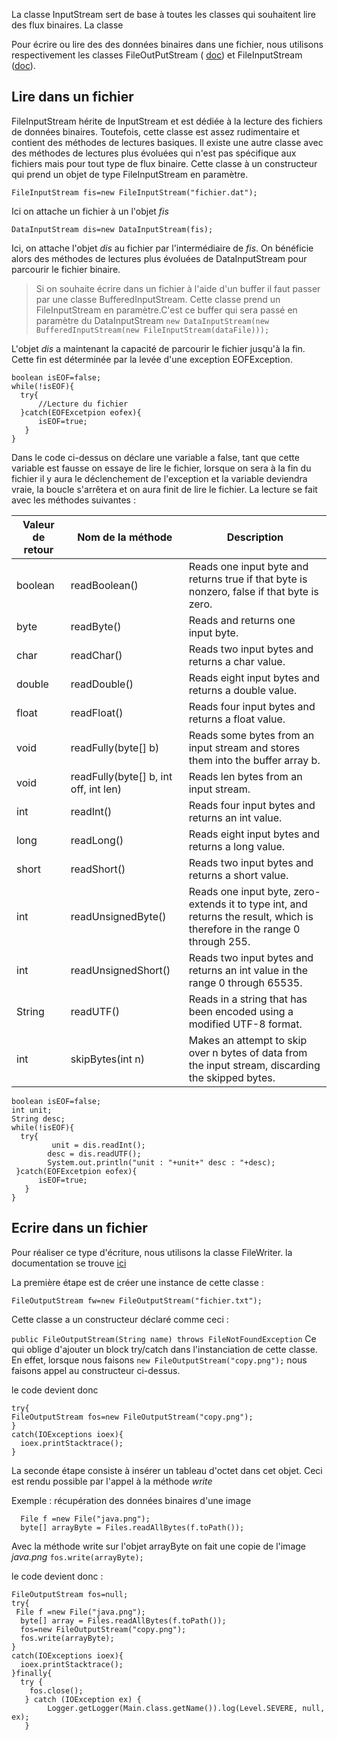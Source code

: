 La classe InputStream sert de base à toutes les classes qui souhaitent lire des flux binaires. La classe 

Pour écrire ou lire des des données binaires dans une fichier, nous utilisons respectivement les classes FileOutPutStream ( [doc](https://docs.oracle.com/javase/7/docs/api/java/io/FileOutputStream.html)) et FileInputStream ([doc](https://docs.oracle.com/javase/7/docs/api/java/io/FileInputStream.html)).

## Lire dans un fichier
FileInputStream hérite de InputStream et est dédiée à la lecture des fichiers de données binaires. Toutefois, cette classe est assez rudimentaire et contient des méthodes de lectures basiques.
Il existe une autre classe avec des méthodes de lectures plus évoluées qui n'est pas spécifique aux fichiers mais pour tout type de flux binaire. Cette classe à un constructeur qui prend un objet de type FileInputStream en paramètre.

`FileInputStream fis=new FileInputStream("fichier.dat");`

Ici on attache un fichier à un l'objet _fis_

`DataInputStream dis=new DataInputStream(fis);`

Ici, on attache l'objet _dis_ au fichier par l'intermédiaire de _fis_. On bénéficie alors des méthodes de lectures plus évoluées de DataInputStream pour parcourir le fichier binaire.

> Si on souhaite écrire dans un fichier à l'aide d'un buffer il faut passer par une classe BufferedInputStream. Cette classe prend un FileInputStream en paramètre.C'est ce buffer qui sera passé en paramètre du DataInputStream
`new DataInputStream(new BufferedInputStream(new FileInputStream(dataFile)));`

L'objet _dis_ a maintenant la capacité de parcourir le fichier jusqu'à la fin. Cette fin est déterminée par la levée d'une exception EOFException. 

```
boolean isEOF=false;
while(!isEOF){
  try{
      //Lecture du fichier   
  }catch(EOFExcetpion eofex){
      isEOF=true;
   }
}
```

Dans le code ci-dessus on déclare une variable a false, tant que cette variable est fausse on essaye de lire le fichier, lorsque on sera à la fin du fichier il y aura le déclenchement de l'exception et la variable deviendra vraie, la boucle s'arrêtera et on aura finit de lire le fichier.
La lecture se fait avec les méthodes suivantes : 

| Valeur de retour | Nom de la méthode | Description |
| --- | --- | --- |
| boolean | readBoolean() | Reads one input byte and returns true if that byte is nonzero, false if that byte is zero. |
| byte | readByte() | Reads and returns one input byte. |
| char | readChar() | Reads two input bytes and returns a char value. |
| double | readDouble() | Reads eight input bytes and returns a double value. |
| float | readFloat() | Reads four input bytes and returns a float value. |
| void | readFully(byte[] b) | Reads some bytes from an input stream and stores them into the buffer array b. |
| void | readFully(byte[] b, int off, int len) | Reads len bytes from an input stream. |
| int | readInt() | Reads four input bytes and returns an int value. |
| long | readLong() | Reads eight input bytes and returns a long value. |
| short | readShort() | Reads two input bytes and returns a short value. |
| int | readUnsignedByte() | Reads one input byte, zero-extends it to type int, and returns the result, which is therefore in the range 0 through 255. |
| int | readUnsignedShort() | Reads two input bytes and returns an int value in the range 0 through 65535. |
| String | readUTF() | Reads in a string that has been encoded using a modified UTF-8 format. |
| int | skipBytes(int n) | Makes an attempt to skip over n bytes of data from the input stream, discarding the skipped bytes. |
 
```
boolean isEOF=false;
int unit;
String desc;
while(!isEOF){
  try{
         unit = dis.readInt();
        desc = dis.readUTF(); 
        System.out.println("unit : "+unit+" desc : "+desc);
 }catch(EOFExcetpion eofex){
      isEOF=true;
   }
}
```

## Ecrire dans un fichier

Pour  réaliser ce type d'écriture, nous utilisons la classe FileWriter. la documentation se trouve [ici](https://docs.oracle.com/javase/10/docs/api/java/io/FileOutputStream.html)

La première étape est de créer une instance de cette classe : 

  `FileOutputStream fw=new FileOutputStream("fichier.txt");`

Cette classe a un constructeur déclaré comme ceci : 

`public FileOutputStream​(String name) throws FileNotFoundException`
Ce qui oblige d'ajouter un block try/catch dans l'instanciation de cette classe. En effet, lorsque nous faisons `new FileOutputStream("copy.png");` nous faisons appel au constructeur ci-dessus.

le code devient donc 

```
try{
FileOutputStream fos=new FileOutputStream("copy.png");
}
catch(IOExceptions ioex){
  ioex.printStacktrace();
}
```
La seconde étape consiste à insérer un tableau d'octet dans  cet objet. Ceci est rendu possible par l'appel à la méthode _write_ 

Exemple :  récupération des données binaires d'une image
```
  File f =new File("java.png");
  byte[] arrayByte = Files.readAllBytes(f.toPath());
```
Avec la méthode write sur l'objet arrayByte on fait une copie de l'image _java.png_
`fos.write(arrayByte);`

le code devient donc : 
```
FileOutputStream fos=null;
try{
 File f =new File("java.png");
  byte[] array = Files.readAllBytes(f.toPath());
  fos=new FileOutputStream("copy.png");
  fos.write(arrayByte);
}
catch(IOExceptions ioex){
  ioex.printStacktrace();
}finally{
  try {
    fos.close();
   } catch (IOException ex) {
        Logger.getLogger(Main.class.getName()).log(Level.SEVERE, null, ex);
   }
```
